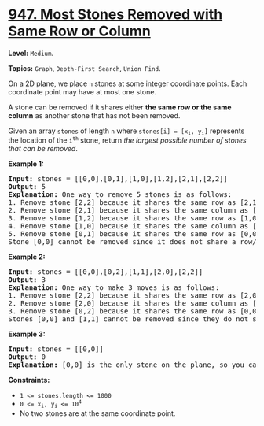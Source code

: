 # [947. Most Stones Removed with Same Row or Column](https://leetcode.com/problems/most-stones-removed-with-same-row-or-column/)

**Level:** `Medium`.

**Topics:** `Graph`, `Depth-First Search`, `Union Find`.

On a 2D plane, we place <code>n</code> stones at some integer coordinate points. Each coordinate point may have at most one stone.

A stone can be removed if it shares either <strong>the same row or the same column</strong> as another stone that has not been removed.

Given an array <code>stones</code> of length <code>n</code> where <code>stones[i] = [x<sub>i</sub>, y<sub>i</sub>]</code> represents the location of the <code>i<sup>th</sup></code> stone, return <em>the largest possible number of stones that can be removed</em>.

<strong>Example 1:</strong>

<pre><strong>Input:</strong> stones = [[0,0],[0,1],[1,0],[1,2],[2,1],[2,2]]
<strong>Output:</strong> 5
<strong>Explanation:</strong> One way to remove 5 stones is as follows:
1. Remove stone [2,2] because it shares the same row as [2,1].
2. Remove stone [2,1] because it shares the same column as [0,1].
3. Remove stone [1,2] because it shares the same row as [1,0].
4. Remove stone [1,0] because it shares the same column as [0,0].
5. Remove stone [0,1] because it shares the same row as [0,0].
Stone [0,0] cannot be removed since it does not share a row/column with another stone still on the plane.
</pre>

<strong>Example 2:</strong>

<pre><strong>Input:</strong> stones = [[0,0],[0,2],[1,1],[2,0],[2,2]]
<strong>Output:</strong> 3
<strong>Explanation:</strong> One way to make 3 moves is as follows:
1. Remove stone [2,2] because it shares the same row as [2,0].
2. Remove stone [2,0] because it shares the same column as [0,0].
3. Remove stone [0,2] because it shares the same row as [0,0].
Stones [0,0] and [1,1] cannot be removed since they do not share a row/column with another stone still on the plane.
</pre>

<strong>Example 3:</strong>

<pre><strong>Input:</strong> stones = [[0,0]]
<strong>Output:</strong> 0
<strong>Explanation:</strong> [0,0] is the only stone on the plane, so you cannot remove it.
</pre>

<strong>Constraints:</strong>

<ul>
 <li><code>1 &lt;= stones.length &lt;= 1000</code></li>
 <li><code>0 &lt;= x<sub>i</sub>, y<sub>i</sub> &lt;= 10<sup>4</sup></code></li>
 <li>No two stones are at the same coordinate point.</li>
</ul>
